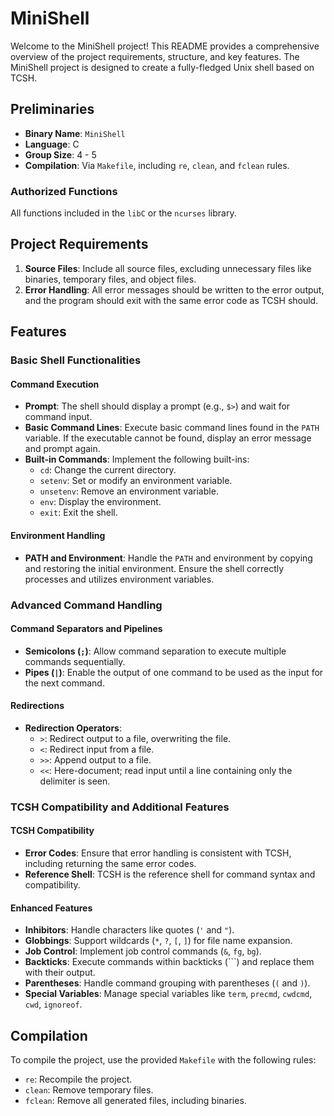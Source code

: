 # MiniShell

Welcome to the MiniShell project! This README provides a comprehensive overview of the project requirements, structure, and key features. The MiniShell project is designed to create a fully-fledged Unix shell based on TCSH.

## Preliminaries

- **Binary Name**: `MiniShell`
- **Language**: C
- **Group Size**: 4 - 5
- **Compilation**: Via `Makefile`, including `re`, `clean`, and `fclean` rules.

### Authorized Functions

All functions included in the `libC` or the `ncurses` library.

## Project Requirements

1. **Source Files**: Include all source files, excluding unnecessary files like binaries, temporary files, and object files.
2. **Error Handling**: All error messages should be written to the error output, and the program should exit with the same error code as TCSH should.

## Features

### Basic Shell Functionalities

#### Command Execution

- **Prompt**: The shell should display a prompt (e.g., `$>`) and wait for command input.
- **Basic Command Lines**: Execute basic command lines found in the `PATH` variable. If the executable cannot be found, display an error message and prompt again.
- **Built-in Commands**: Implement the following built-ins:
  - `cd`: Change the current directory.
  - `setenv`: Set or modify an environment variable.
  - `unsetenv`: Remove an environment variable.
  - `env`: Display the environment.
  - `exit`: Exit the shell.

#### Environment Handling

- **PATH and Environment**: Handle the `PATH` and environment by copying and restoring the initial environment. Ensure the shell correctly processes and utilizes environment variables.

### Advanced Command Handling

#### Command Separators and Pipelines

- **Semicolons (`;`)**: Allow command separation to execute multiple commands sequentially.
- **Pipes (`|`)**: Enable the output of one command to be used as the input for the next command.

#### Redirections

- **Redirection Operators**:
  - `>`: Redirect output to a file, overwriting the file.
  - `<`: Redirect input from a file.
  - `>>`: Append output to a file.
  - `<<`: Here-document; read input until a line containing only the delimiter is seen.

### TCSH Compatibility and Additional Features

#### TCSH Compatibility

- **Error Codes**: Ensure that error handling is consistent with TCSH, including returning the same error codes.
- **Reference Shell**: TCSH is the reference shell for command syntax and compatibility.

#### Enhanced Features

- **Inhibitors**: Handle characters like quotes (`'` and `"`).
- **Globbings**: Support wildcards (`*`, `?`, `[`, `]`) for file name expansion.
- **Job Control**: Implement job control commands (`&`, `fg`, `bg`).
- **Backticks**: Execute commands within backticks (`\``) and replace them with their output.
- **Parentheses**: Handle command grouping with parentheses (`(` and `)`).
- **Special Variables**: Manage special variables like `term`, `precmd`, `cwdcmd`, `cwd`, `ignoreof`.

## Compilation

To compile the project, use the provided `Makefile` with the following rules:
- `re`: Recompile the project.
- `clean`: Remove temporary files.
- `fclean`: Remove all generated files, including binaries.
